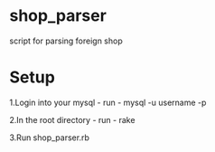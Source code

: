 shop_parser
===========

script for parsing foreign shop


Setup
===========
1.Login into your mysql - run - mysql -u username -p

2.In the root directory - run - rake

3.Run shop_parser.rb
